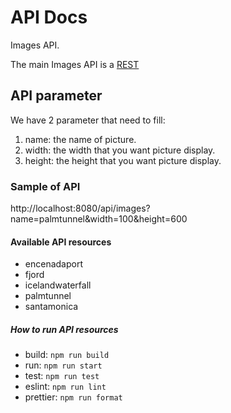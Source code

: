 # API Docs

Images API.

The main Images API is a [REST](http://localhost:8080/api/images)

## API parameter

We have 2 parameter that need to fill:

1. name: the name of picture.
2. width: the width that you want picture display.
1. height: the height that you want picture display.


### Sample of API
http://localhost:8080/api/images?name=palmtunnel&width=100&height=600

#### Available API resources
- encenadaport
- fjord
- icelandwaterfall
- palmtunnel
- santamonica

##### How to run API resources
- build: ```npm run build```
- run: ```npm run start```
- test: ```npm run test```
- eslint: ```npm run lint```
- prettier: ```npm run format```